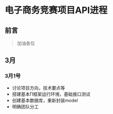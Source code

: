 # 电子商务竞赛项目API进程

## 前言

>加油各位

## 3月

### 3月1号 ###

* 讨论项目方向，技术要点等
* 搭建基本Π框架运行环境，基础接口测试
* 创建基本数据库，重新封装model
* 明确团队分工

